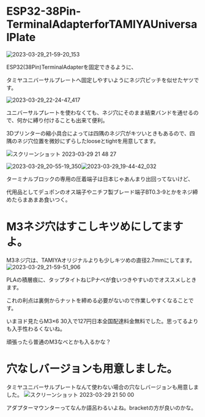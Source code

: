 # ESP32-38Pin-TerminalAdapterforTAMIYAUniversalPlate
![2023-03-29_21-59-20_153](https://user-images.githubusercontent.com/88123439/228544347-1fae6804-768c-4fe5-9af0-eff1d9b560a0.jpeg)

ESP32(38Pin)TerminalAdapterを固定できるように、

タミヤユニバーサルプレートへ固定しやすいようにネジ穴ピッチを似せたヤツです。

![2023-03-29_22-24-47_417](https://user-images.githubusercontent.com/88123439/228553127-5dae8608-2782-4156-bc61-256ed75f7ccc.jpeg)

ユニバーサルプレートを使わなくても、ネジ穴にそのまま結束バンドを通せるので、何かに縛り付けることも出来て便利。

3Dプリンターの縮小具合によっては四隅のネジ穴がキツいときもあるので、四隅のネジ穴位置を微妙にずらしたlooseとtightを用意してます。


![スクリーンショット 2023-03-29 21 48 27](https://user-images.githubusercontent.com/88123439/228540224-3ddcec7a-2285-4ac3-89ab-11763261f1ef.png)



![2023-03-29_20-55-19_350](https://user-images.githubusercontent.com/88123439/228541742-ecc6d2e8-b5e9-46a5-a165-fba966255676.jpg)![2023-03-29_19-44-42_032](https://user-images.githubusercontent.com/88123439/228542539-463b8d60-f92d-4202-874c-4061503e9fe9.jpeg)


ターミナルブロックの専用の圧着端子は日本じゃあんまり出回ってないけど、

代用品としてデュポンのオス端子やニチフ製ブレード端子BT0.3-9とかをネジ締めたらまあまあ食いつく。


# M3ネジ穴はすこしキツめにしてますよ。

M3ネジ穴は、TAMIYAオリジナルよりも少しキツめの直径2.7mmにしてます。
![2023-03-29_21-59-51_906](https://user-images.githubusercontent.com/88123439/228544363-921b9e1a-95f2-4d01-bdc3-5a71cd265b34.jpeg)

PLAの積層痕に、タップタイトねじPナベが食いつきやすいのでオススメしときます。

これの利点は裏側からナットを締める必要がないので作業しやすくなることです。

いまヨド見たらM3×6 30入で127円日本全国配達料金無料でした。思ってるよりも入手性わるくないね。

頑張ったら普通のM3なべとかも入るかな？



# 穴なしバージョンも用意しました。

 タミヤユニバーサルプレートなんて使わない場合の穴なしバージョンも用意しました。
![スクリーンショット 2023-03-29 21 50 00](https://user-images.githubusercontent.com/88123439/228540760-1fe96fdd-2cd1-4f35-b09b-18e6ac4ed9bc.png)


アダプターマウンターってなんか語呂わるいよね。bracketの方が良いのかな。
